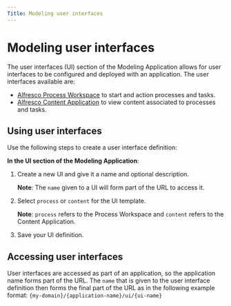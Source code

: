 ```yaml
---
Title: Modeling user interfaces
---
```


# Modeling user interfaces
The user interfaces (UI) section of the Modeling Application allows for user interfaces to be configured and deployed with an application. The user interfaces available are: 

* [Alfresco Process Workspace](../workspace/README.md) to start and action processes and tasks. 
* [Alfresco Content Application](https://github.com/Alfresco/alfresco-content-app) to view content associated to processes and tasks. 

## Using user interfaces
Use the following steps to create a user interface definition: 

**In the UI section of the Modeling Application**: 

1. Create a new UI and give it a name and optional description. 

	**Note**: The `name` given to a UI will form part of the URL to access it. 
	
2. Select `process` or `content` for the UI template. 

	**Note**: `process` refers to the Process Workspace and `content` refers to the Content Application. 

3. Save your UI definition. 

## Accessing user interfaces
User interfaces are accessed as part of an application, so the application name forms part of the URL. The `name` that is given to the user interface definition then forms the final part of the URL as in the following example format: `{my-domain}/{application-name}/ui/{ui-name}`



